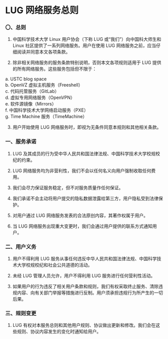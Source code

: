 ---
---

# LUG 网络服务总则

### 〇、总则

  1. 中国科学技术大学 Linux 用户协会（下称 LUG 或“我们”）向中国科大师生和 Linux 社区提供了一系列网络服务。用户在使用 LUG 网络服务之前，应当仔细阅读并同意本文各项条款。  

  2. 除非相关网络服务的服务条款特别说明，否则本文各项规则适用于 LUG 提供的所有网络服务。这些服务包括但不限于：  

a. USTC blog space  
b. OpenVZ 虚拟主机服务（Freeshell）  
c. 代码托管服务（GitLab）  
d. 虚拟专用网络服务（OpenVPN）  
e. 软件源镜像（Mirrors）  
f. 中国科学技术大学网络启动服务（PXE）  
g. Time Machine 服务（TimeMachine）  

  3. 用户开始使用 LUG 网络服务时，即视为无条件同意本规则和其他相关条款。

### 一、服务承诺

  1. LUG 及其成员的行为受中华人民共和国法律法规、中国科学技术大学校规校纪的约束。  

  2. LUG 网络服务均为非营利性，我们不会以任何名义向用户强制收取任何费用。  

  3. 我们会尽力保证服务稳定，但不对服务质量作任何保证。  

  4. 我们承诺不会主动将用户提交的隐私数据泄露给第三方，用户隐私受到法律保护。  

  5. 对用户通过 LUG 网络服务发表的合法原创内容，其著作权属于用户。  

  6. 当 LUG 网络服务出现重大变更时，我们会通过用户提供的联系方式通知用户。  

### 二、用户义务

  1. 用户不得利用 LUG 服务从事任何违反中华人民共和国法律法规、中国科学技术大学校规校纪和社会公共道德的活动。  

  2. 未经 LUG 管理人员允许，用户不得利用 LUG 服务进行任何营利性活动。  

  3. 如果用户的行为违反了相关用户条款和规则，我们有权采取终止服务、清除违规内容、向有关部门举报等措施进行反制。用户须承担违规行为所产生的一切后果。  

### 三、规则变更

  1. LUG 有权对本服务总则和其他用户规则、协议做出更新和修改。我们会在这些规则、协议内容发生的变化时通知给用户。  
